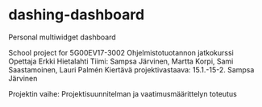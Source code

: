 # dashing-dashboard

Personal multiwidget dashboard

School project for 5G00EV17-3002 Ohjelmistotuotannon jatkokurssi
Opettaja Erkki Hietalahti
Tiimi: Sampsa Järvinen, Martta Korpi, Sami Saastamoinen, Lauri Palmén
Kiertävä projektivastaava:
15.1.-15-2. Sampsa Järvinen

Projektin vaihe:
Projektisuunnitelman ja vaatimusmäärittelyn toteutus
